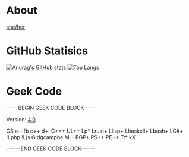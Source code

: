 # About
[she/her](pronoun.is/she)
# GitHub Statisics
[![Anurag's GitHub stats](https://github-readme-stats.vercel.app/api?username=dgcampbe&show_icons=true&theme=dracula)](https://github.com/anuraghazra/github-readme-stats)
[![Top Langs](https://github-readme-stats.vercel.app/api/top-langs/?username=dgcampbe&layout=compact)](https://github.com/anuraghazra/github-readme-stats)
# Geek Code
-----BEGIN GEEK CODE BLOCK-----

Version: [4.0](https://github.com/telavivmakers/geek_code)

GS a-- !b c++ d+: C+++ UL++ Lp* Lrust+ Llisp+ Lhaskell+ Lbash+ LC#+ !Lphp !Ljs G:dgcampbe M-- PGP+ PS++ PE++ Tt* kX

------END GEEK CODE BLOCK------
